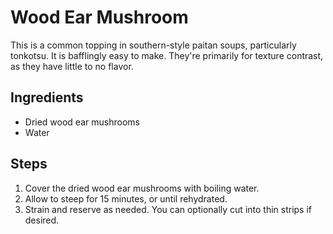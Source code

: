 # Wood Ear Mushroom

This is a common topping in southern-style paitan soups, particularly tonkotsu.
It is bafflingly easy to make. They're primarily for texture contrast, as they
have little to no flavor. 

## Ingredients

* Dried wood ear mushrooms
* Water

## Steps

1. Cover the dried wood ear mushrooms with boiling water.
2. Allow to steep for 15 minutes, or until rehydrated.
3. Strain and reserve as needed. You can optionally cut into thin strips if
   desired. 
